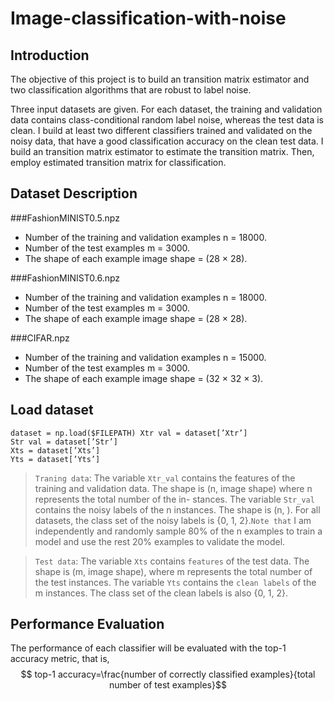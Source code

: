 # Image-classification-with-noise
## Introduction
The objective of this project is to build an transition matrix estimator and two classification algorithms that are robust to label noise.  

Three input datasets are given. For each dataset, the training and validation data contains class-conditional random label noise, whereas the test data is clean. I build at least two different classifiers trained and validated on the noisy data, that have a good classification accuracy on the clean test data. I build an transition matrix estimator to estimate the transition matrix. Then, employ estimated transition matrix for classification. 

## Dataset Description
###FashionMINIST0.5.npz
* Number of the training and validation examples n = 18000.
* Number of the test examples m = 3000.
* The shape of each example image shape = (28 × 28).

###FashionMINIST0.6.npz
* Number of the training and validation examples n = 18000. 
* Number of the test examples m = 3000.
* The shape of each example image shape = (28 × 28).

###CIFAR.npz
* Number of the training and validation examples n = 15000. 
* Number of the test examples m = 3000.
* The shape of each example image shape = (32 × 32 × 3).

## Load dataset
```
dataset = np.load($FILEPATH) Xtr val = dataset[’Xtr’]
Str val = dataset[’Str’]
Xts = dataset[’Xts’]
Yts = dataset[’Yts’]
```

>`Traning data`: The variable `Xtr_val` contains the features of the training and validation data. The shape is (n, image shape) where n represents the total number of the in- stances. The variable `Str_val` contains the noisy labels of the n instances. The shape is (n, ). For all datasets, the class set of the noisy labels is {0, 1, 2}.`Note that` I am independently and randomly sample 80% of the n examples to train a model and use the rest 20% examples to validate the model.

>`Test data`: The variable `Xts` contains `features` of the test data. The shape is (m, image shape), where m represents the total number of the test instances. The variable `Yts` contains the `clean labels` of the m instances. The class set of the clean labels is also {0, 1, 2}.

## Performance Evaluation
The performance of each classifier will be evaluated with the top-1 accuracy metric, that is,  
$$ top-1 accuracy=\frac{number of correctly classified examples}{total number of test examples}$$
